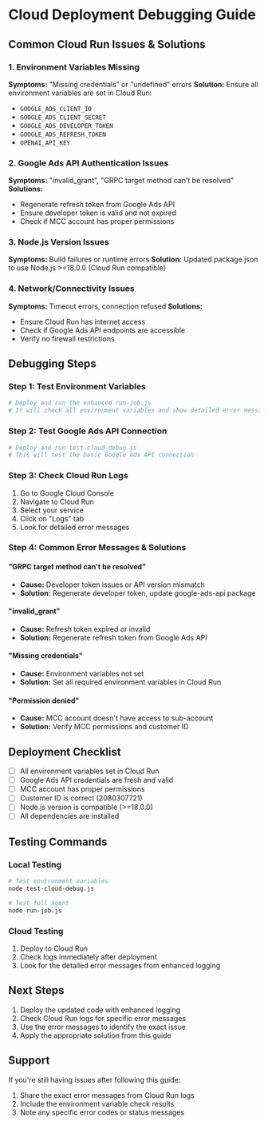 # Cloud Deployment Debugging Guide

## Common Cloud Run Issues & Solutions

### 1. Environment Variables Missing
**Symptoms:** "Missing credentials" or "undefined" errors
**Solution:** Ensure all environment variables are set in Cloud Run:
- `GOOGLE_ADS_CLIENT_ID`
- `GOOGLE_ADS_CLIENT_SECRET`
- `GOOGLE_ADS_DEVELOPER_TOKEN`
- `GOOGLE_ADS_REFRESH_TOKEN`
- `OPENAI_API_KEY`

### 2. Google Ads API Authentication Issues
**Symptoms:** "invalid_grant", "GRPC target method can't be resolved"
**Solutions:**
- Regenerate refresh token from Google Ads API
- Ensure developer token is valid and not expired
- Check if MCC account has proper permissions

### 3. Node.js Version Issues
**Symptoms:** Build failures or runtime errors
**Solution:** Updated package.json to use Node.js >=18.0.0 (Cloud Run compatible)

### 4. Network/Connectivity Issues
**Symptoms:** Timeout errors, connection refused
**Solutions:**
- Ensure Cloud Run has internet access
- Check if Google Ads API endpoints are accessible
- Verify no firewall restrictions

## Debugging Steps

### Step 1: Test Environment Variables
```bash
# Deploy and run the enhanced run-job.js
# It will check all environment variables and show detailed error messages
```

### Step 2: Test Google Ads API Connection
```bash
# Deploy and run test-cloud-debug.js
# This will test the basic Google Ads API connection
```

### Step 3: Check Cloud Run Logs
1. Go to Google Cloud Console
2. Navigate to Cloud Run
3. Select your service
4. Click on "Logs" tab
5. Look for detailed error messages

### Step 4: Common Error Messages & Solutions

#### "GRPC target method can't be resolved"
- **Cause:** Developer token issues or API version mismatch
- **Solution:** Regenerate developer token, update google-ads-api package

#### "invalid_grant"
- **Cause:** Refresh token expired or invalid
- **Solution:** Regenerate refresh token from Google Ads API

#### "Missing credentials"
- **Cause:** Environment variables not set
- **Solution:** Set all required environment variables in Cloud Run

#### "Permission denied"
- **Cause:** MCC account doesn't have access to sub-account
- **Solution:** Verify MCC permissions and customer ID

## Deployment Checklist

- [ ] All environment variables set in Cloud Run
- [ ] Google Ads API credentials are fresh and valid
- [ ] MCC account has proper permissions
- [ ] Customer ID is correct (2080307721)
- [ ] Node.js version is compatible (>=18.0.0)
- [ ] All dependencies are installed

## Testing Commands

### Local Testing
```bash
# Test environment variables
node test-cloud-debug.js

# Test full agent
node run-job.js
```

### Cloud Testing
1. Deploy to Cloud Run
2. Check logs immediately after deployment
3. Look for the detailed error messages from enhanced logging

## Next Steps

1. Deploy the updated code with enhanced logging
2. Check Cloud Run logs for specific error messages
3. Use the error messages to identify the exact issue
4. Apply the appropriate solution from this guide

## Support

If you're still having issues after following this guide:
1. Share the exact error messages from Cloud Run logs
2. Include the environment variable check results
3. Note any specific error codes or status messages 